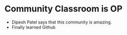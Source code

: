 # Community Classroom is OP

- Dipesh Patel says that this community is amazing.
- Finally learned Github
